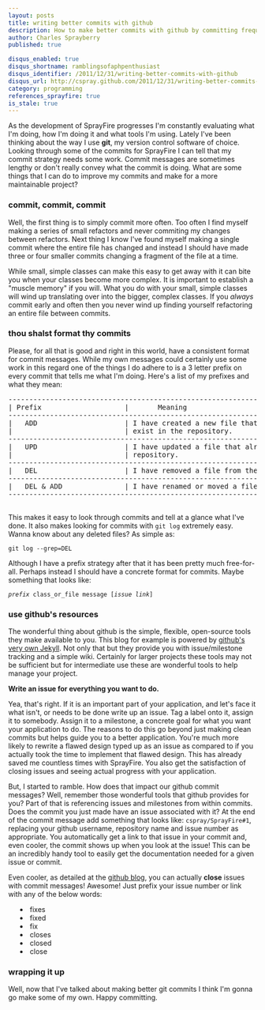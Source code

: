 ```yaml
---
layout: posts
title: writing better commits with github
description: How to make better commits with github by committing frequently, consistently formatting your messages and documenting what you want to do.
author: Charles Sprayberry
published: true

disqus_enabled: true
disqus_shortname: ramblingsofaphpenthusiast
disqus_identifier: /2011/12/31/writing-better-commits-with-github
disqus_url: http://cspray.github.com/2011/12/31/writing-better-commits-with-github.html
category: programming
references_sprayfire: true
is_stale: true
---
```


<p>As the development of SprayFire progresses I'm constantly evaluating what I'm doing, how I'm doing it
and what tools I'm using.  Lately I've been thinking about the way I use <strong>git</strong>, my
version control software of choice.  Looking through some of the commits for SprayFire I can tell that
my commit strategy needs some work.  Commit messages are sometimes lengthy or don't really convey what
the commit is doing.  What are some things that I can do to improve my commits and make for a more maintainable project?</p>

<h3>commit, commit, commit</h3>
<p>Well, the first thing is to simply commit more often.  Too often I find myself making a series of
small refactors and never commiting my changes between refactors.  Next thing I know I've found myself
making a single commit where the entire file has changed and instead I should have made three or four
smaller commits changing a fragment of the file at a time.</p>
<p>While small, simple classes can make this easy to get away with it can bite you when your classes
become more complex.  It is important to establish a "muscle memory" if you will.  What you do with
your small, simple classes will wind up translating over into the bigger, complex classes.  If you
<em>always</em> commit early and often then you never wind up finding yourself refactoring an entire file
between commits.</p>

<h3>thou shalst format thy commits</h3>
<p>Please, for all that is good and right in this world, have a consistent format for commit messages.
While my own messages could certainly use some work in this regard one of the things I do adhere to
is a 3 letter prefix on every commit that tells me what I'm doing.  Here's a list of my prefixes
and what they mean:</p>

<div class="highlight">
    <pre>
---------------------------------------------------------------------------------
| Prefix                    |       Meaning                                     |
---------------------------------------------------------------------------------
|   ADD                     | I have created a new file that did not previously |
|                           | exist in the repository.                          |
---------------------------------------------------------------------------------
|   UPD                     | I have updated a file that already exists in the  |
|                           | repository.                                       |
---------------------------------------------------------------------------------
|   DEL                     | I have removed a file from the repository.        |
---------------------------------------------------------------------------------
|   DEL & ADD               | I have renamed or moved a file                    |
---------------------------------------------------------------------------------
    </pre>
</div>

<p>This makes it easy to look through commits and tell at a glance what I've done.  It also makes looking
for commits with <code>git log</code> extremely easy.  Wanna know about any deleted files?  As simple as:</p>

<p><code>git log --grep=DEL</code></p>

<p>Although I have a prefix strategy after that it has been pretty much free-for-all.  Perhaps instead
I should have a concrete format for commits.  Maybe something that looks like:</p>

<p><code><i>prefix</i> class_or_file message [<i>issue link</i>]</code></p>

<h3>use github's resources</h3>
<p>The wonderful thing about github is the simple, flexible, open-source tools they make available to you.
This blog for example is powered by <a href="https://github.com/mojombo/jekyll">github's very own Jekyll</a>.  Not
only that but they provide you with issue/milestone tracking and a simple wiki.  Certainly for larger projects
these tools may not be sufficient but for intermediate use these are wonderful tools to help manage your
project.</p>

<p><strong>Write an issue for everything you want to do.</strong></p>

<p>Yea, that's right.  If it is an important part of your application, and let's face it what isn't,
or needs to be done write up an issue.  Tag a label onto it, assign it to somebody.  Assign it to a milestone,
a concrete goal for what you want your application to do. The reasons to do this go beyond just making clean
commits but helps guide you to a better application.  You're much more likely to rewrite a flawed design
typed up as an issue as compared to if you actually took the time to implement that flawed design.  This has
already saved me countless times with SprayFire.  You also get the satisfaction of closing issues and seeing
actual progress with your application.</p>

<p>But, I started to ramble.  How does that impact our github commit messages?  Well, remember those wonderful
tools that github provides for you?  Part of that is referencing issues and milestones from within commits.
Does the commit you just made have an issue associated with it?  At the end of the commit message add
something that looks like: <code>cspray/SprayFire#1</code>, replacing your github username, repository name
and issue number as appropriate.  You automatically get a link to that issue in your commit and, even
cooler, the commit shows up when you look at the issue!  This can be an incredibly handy tool to easily
get the documentation needed for a given issue or commit.</p>

<p>
Even cooler, as detailed at the <a href="https://github.com/blog/831-issues-2-0-the-next-generation">github blog</a>, you can actually <strong>close</strong> issues
with commit messages!  Awesome!  Just prefix your issue number or link with any of the below words:
<ul style="list-style-position:inside;">
<li>fixes</li>
<li>fixed</li>
<li>fix</li>
<li>closes</li>
<li>closed</li>
<li>close</li>
</ul>
</p>

<h3>wrapping it up</h3>

<p>Well, now that I've talked about making better git commits I think I'm gonna go make some of my
own.  Happy committing.</p>
